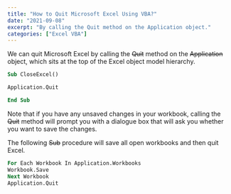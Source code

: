 ```yaml
---
title: "How to Quit Microsoft Excel Using VBA?"
date: "2021-09-08"
excerpt: "By calling the Quit method on the Application object."
categories: ["Excel VBA"]
---
```


We can quit Microsoft Excel by calling the ~~Quit~~ method on the ~~Application~~ object, which sits at the top of the Excel object model hierarchy.

```vb {numberLines}
Sub CloseExcel()

Application.Quit

End Sub
```

Note that if you have any unsaved changes in your workbook, calling the ~~Quit~~ method will prompt you with a dialogue box that will ask you whether you want to save the changes.

The following ~~Sub~~ procedure will save all open workbooks and then quit Excel.

```vb {numberLines}
For Each Workbook In Application.Workbooks
Workbook.Save
Next Workbook
Application.Quit
```
